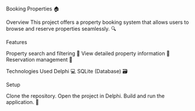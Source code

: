 Booking Properties 🏠

Overview
This project offers a property booking system that allows users to browse and reserve properties seamlessly. 🔍

Features

Property search and filtering 🔎
View detailed property information 📝
Reservation management 📅

Technologies Used
Delphi 💻
SQLite (Database) 🗃️

Setup

Clone the repository.
Open the project in Delphi.
Build and run the application. 🚀
